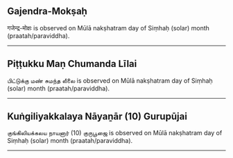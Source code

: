 ## Gajendra-Mokṣaḥ
गजेन्द्र-मोक्षः is observed on Mūlā nakṣhatram day of Siṃhaḥ (solar) month (praatah/paraviddha).



---
## Piṭṭukku Maṇ Chumanda Līlai
பிட்டுக்கு மண் சுமந்த லீலை is observed on Mūlā nakṣhatram day of Siṃhaḥ (solar) month (praatah/paraviddha).



---
## Kuṅgiliyakkalaya Nāyaṉār (10) Gurupūjai
குங்கிலியக்கலய நாயனார் (10) குருபூஜை is observed on Mūlā nakṣhatram day of Siṃhaḥ (solar) month (praatah/paraviddha).



---
